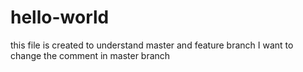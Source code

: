 # hello-world
this file is created to understand master and feature branch
I want to change the comment in master branch
